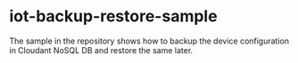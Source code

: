 # iot-backup-restore-sample
The sample in the repository shows how to backup the device configuration in Cloudant NoSQL DB and restore the same later.
